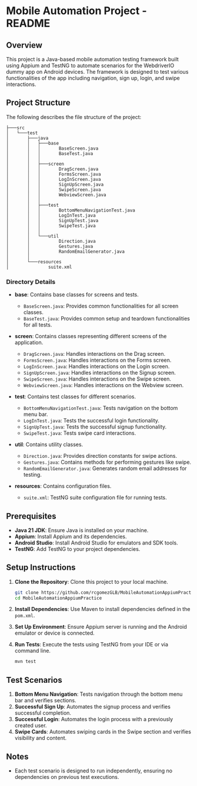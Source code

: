 # Mobile Automation Project - README

## Overview

This project is a Java-based mobile automation testing framework built using Appium and TestNG to automate scenarios for the WebdriverIO dummy app on Android devices. The framework is designed to test various functionalities of the app including navigation, sign up, login, and swipe interactions.

## Project Structure

The following describes the file structure of the project:

```
├───src
│   └───test
│       ├───java
│       │   ├───base
│       │   │       BaseScreen.java
│       │   │       BaseTest.java
│       │   │
│       │   ├───screen
│       │   │       DragScreen.java
│       │   │       FormsScreen.java
│       │   │       LogInScreen.java
│       │   │       SignUpScreen.java
│       │   │       SwipeScreen.java
│       │   │       WebviewScreen.java
│       │   │
│       │   ├───test
│       │   │       BottomMenuNavigationTest.java
│       │   │       LogInTest.java
│       │   │       SignUpTest.java
│       │   │       SwipeTest.java
│       │   │
│       │   └───util
│       │           Direction.java
│       │           Gestures.java
│       │           RandomEmailGenerator.java
│       │
│       └───resources
│               suite.xml
```

### Directory Details

- **base**: Contains base classes for screens and tests.
    - `BaseScreen.java`: Provides common functionalities for all screen classes.
    - `BaseTest.java`: Provides common setup and teardown functionalities for all tests.

- **screen**: Contains classes representing different screens of the application.
    - `DragScreen.java`: Handles interactions on the Drag screen.
    - `FormsScreen.java`: Handles interactions on the Forms screen.
    - `LogInScreen.java`: Handles interactions on the Login screen.
    - `SignUpScreen.java`: Handles interactions on the Signup screen.
    - `SwipeScreen.java`: Handles interactions on the Swipe screen.
    - `WebviewScreen.java`: Handles interactions on the Webview screen.

- **test**: Contains test classes for different scenarios.
    - `BottomMenuNavigationTest.java`: Tests navigation on the bottom menu bar.
    - `LogInTest.java`: Tests the successful login functionality.
    - `SignUpTest.java`: Tests the successful signup functionality.
    - `SwipeTest.java`: Tests swipe card interactions.

- **util**: Contains utility classes.
    - `Direction.java`: Provides direction constants for swipe actions.
    - `Gestures.java`: Contains methods for performing gestures like swipe.
    - `RandomEmailGenerator.java`: Generates random email addresses for testing.

- **resources**: Contains configuration files.
    - `suite.xml`: TestNG suite configuration file for running tests.

## Prerequisites

- **Java 21 JDK**: Ensure Java is installed on your machine.
- **Appium**: Install Appium and its dependencies.
- **Android Studio**: Install Android Studio for emulators and SDK tools.
- **TestNG**: Add TestNG to your project dependencies.

## Setup Instructions

1. **Clone the Repository**: Clone this project to your local machine.
   ```bash
   git clone https://github.com/rcgomezGLB/MobileAutomationAppiumPractice
   cd MobileAutomationAppiumPractice
   ```

2. **Install Dependencies**: Use Maven to install dependencies defined in the `pom.xml`.

3. **Set Up Environment**: Ensure Appium server is running and the Android emulator or device is connected.

4. **Run Tests**: Execute the tests using TestNG from your IDE or via command line.
   ```bash
   mvn test
   ```

## Test Scenarios

1. **Bottom Menu Navigation**: Tests navigation through the bottom menu bar and verifies sections.
2. **Successful Sign Up**: Automates the signup process and verifies successful completion.
3. **Successful Login**: Automates the login process with a previously created user.
4. **Swipe Cards**: Automates swiping cards in the Swipe section and verifies visibility and content.

## Notes

- Each test scenario is designed to run independently, ensuring no dependencies on previous test executions.
